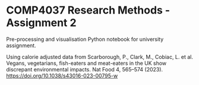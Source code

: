 # COMP4037 Research Methods - Assignment 2

Pre-processing and visualisation Python notebook for university assignment.

Using calorie adjusted data from Scarborough, P., Clark, M., Cobiac, L. et al. Vegans, vegetarians, fish-eaters and meat-eaters in the UK show discrepant environmental impacts. Nat Food 4, 565–574 (2023). https://doi.org/10.1038/s43016-023-00795-w
